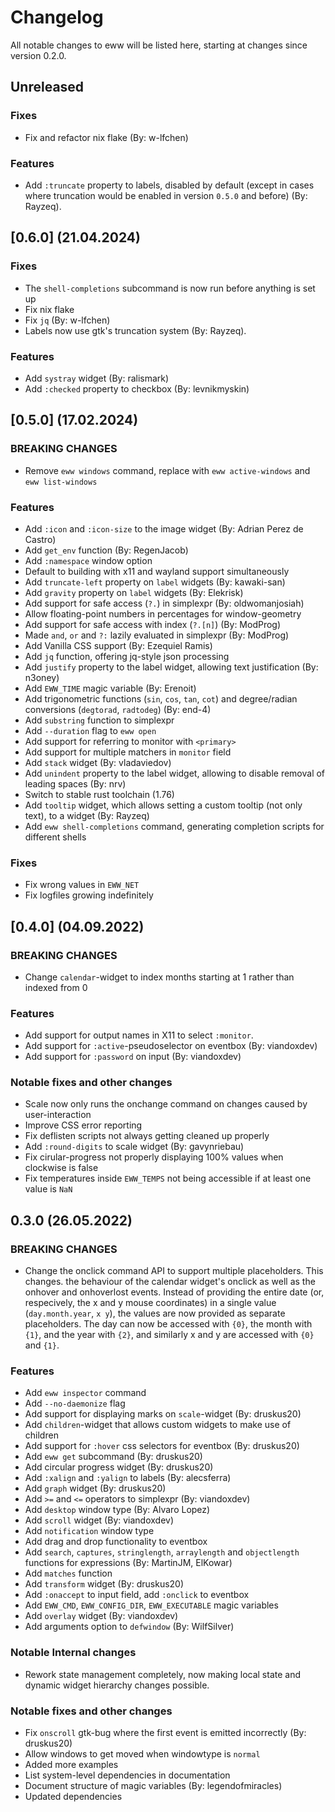 # Changelog

All notable changes to eww will be listed here, starting at changes since version 0.2.0.

## Unreleased

### Fixes
- Fix and refactor nix flake (By: w-lfchen)

### Features
- Add `:truncate` property to labels, disabled by default (except in cases where truncation would be enabled in version `0.5.0` and before) (By: Rayzeq).

## [0.6.0] (21.04.2024)

### Fixes
- The `shell-completions` subcommand is now run before anything is set up
- Fix nix flake
- Fix `jq` (By: w-lfchen)
- Labels now use gtk's truncation system (By: Rayzeq).

### Features
- Add `systray` widget (By: ralismark)
- Add `:checked` property to checkbox (By: levnikmyskin)

## [0.5.0] (17.02.2024)

### BREAKING CHANGES
- Remove `eww windows` command, replace with `eww active-windows` and `eww list-windows`

### Features
- Add `:icon` and `:icon-size` to the image widget (By: Adrian Perez de Castro)
- Add `get_env` function (By: RegenJacob)
- Add `:namespace` window option
- Default to building with x11 and wayland support simultaneously
- Add `truncate-left` property on `label` widgets (By: kawaki-san)
- Add `gravity` property on `label` widgets (By: Elekrisk)
- Add support for safe access (`?.`) in simplexpr (By: oldwomanjosiah)
- Allow floating-point numbers in percentages for window-geometry
- Add support for safe access with index (`?.[n]`) (By: ModProg)
- Made `and`, `or` and `?:` lazily evaluated in simplexpr (By: ModProg)
- Add Vanilla CSS support (By: Ezequiel Ramis)
- Add `jq` function, offering jq-style json processing
- Add `justify` property to the label widget, allowing text justification (By: n3oney)
- Add `EWW_TIME` magic variable (By: Erenoit)
- Add trigonometric functions (`sin`, `cos`, `tan`, `cot`) and degree/radian conversions (`degtorad`, `radtodeg`) (By: end-4)
- Add `substring` function to simplexpr
- Add `--duration` flag to `eww open`
- Add support for referring to monitor with `<primary>`
- Add support for multiple matchers in `monitor` field
- Add `stack` widget (By: vladaviedov)
- Add `unindent` property to the label widget, allowing to disable removal of leading spaces (By: nrv)
- Switch to stable rust toolchain (1.76)
- Add `tooltip` widget, which allows setting a custom tooltip (not only text), to a widget (By: Rayzeq)
- Add `eww shell-completions` command, generating completion scripts for different shells

### Fixes
- Fix wrong values in `EWW_NET`
- Fix logfiles growing indefinitely

## [0.4.0] (04.09.2022)

### BREAKING CHANGES
- Change `calendar`-widget to index months starting at 1 rather than indexed from 0

### Features
- Add support for output names in X11 to select `:monitor`.
- Add support for `:active`-pseudoselector on eventbox (By: viandoxdev)
- Add support for `:password` on input (By: viandoxdev)

### Notable fixes and other changes
- Scale now only runs the onchange command on changes caused by user-interaction
- Improve CSS error reporting
- Fix deflisten scripts not always getting cleaned up properly
- Add `:round-digits` to scale widget (By: gavynriebau)
- Fix cirular-progress not properly displaying 100% values when clockwise is false
- Fix temperatures inside `EWW_TEMPS` not being accessible if at least one value is `NaN`


## 0.3.0 (26.05.2022)

### BREAKING CHANGES
- Change the onclick command API to support multiple placeholders.
  This changes. the behaviour of the calendar widget's onclick as well as the onhover and onhoverlost
  events. Instead of providing the entire date (or, respecively, the x and y mouse coordinates) in
  a single value (`day.month.year`, `x y`), the values are now provided as separate placeholders.
  The day can now be accessed with `{0}`, the month with `{1}`, and the year with `{2}`, and
  similarly x and y are accessed with `{0}` and `{1}`.

### Features
- Add `eww inspector` command
- Add `--no-daemonize` flag
- Add support for displaying marks on `scale`-widget (By: druskus20)
- Add `children`-widget that allows custom widgets to make use of children
- Add support for `:hover` css selectors for eventbox (By: druskus20)
- Add `eww get` subcommand (By: druskus20)
- Add circular progress widget (By: druskus20)
- Add `:xalign` and `:yalign` to labels (By: alecsferra)
- Add `graph` widget (By: druskus20)
- Add `>=` and `<=` operators to simplexpr (By: viandoxdev)
- Add `desktop` window type (By: Alvaro Lopez)
- Add `scroll` widget (By: viandoxdev)
- Add `notification` window type
- Add drag and drop functionality to eventbox
- Add `search`, `captures`, `stringlength`, `arraylength` and `objectlength` functions for expressions (By: MartinJM, ElKowar)
- Add `matches` function
- Add `transform` widget (By: druskus20)
- Add `:onaccept` to input field, add `:onclick` to eventbox
- Add `EWW_CMD`, `EWW_CONFIG_DIR`, `EWW_EXECUTABLE` magic variables
- Add `overlay` widget (By: viandoxdev)
- Add arguments option to `defwindow` (By: WilfSilver)

### Notable Internal changes
- Rework state management completely, now making local state and dynamic widget hierarchy changes possible.

### Notable fixes and other changes
- Fix `onscroll` gtk-bug where the first event is emitted incorrectly (By: druskus20)
- Allow windows to get moved when windowtype is `normal`
- Added more examples
- List system-level dependencies in documentation
- Document structure of magic variables (By: legendofmiracles)
- Updated dependencies
